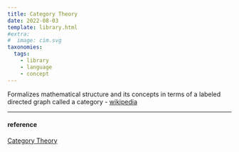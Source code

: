 ```yaml
---
title: Category Theory
date: 2022-08-03
template: library.html
#extra:
#  image: cim.svg
taxonomies:
  tags:
    - library
    - language
    - concept
---
```

Formalizes mathematical structure and its concepts in terms of a labeled directed graph called a category - [wikipedia](https://en.wikipedia.org/wiki/Category_theory)

---
#### reference

[Category Theory](https://ncatlab.org/nlab/show/category+theory)

